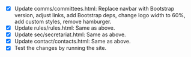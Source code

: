 - [x] Update comms/committees.html: Replace navbar with Bootstrap version, adjust links, add Bootstrap deps, change logo width to 60%, add custom styles, remove hamburger.
- [x] Update rules/rules.html: Same as above.
- [x] Update sec/secretariat.html: Same as above.
- [x] Update contact/contacts.html: Same as above.
- [x] Test the changes by running the site.
